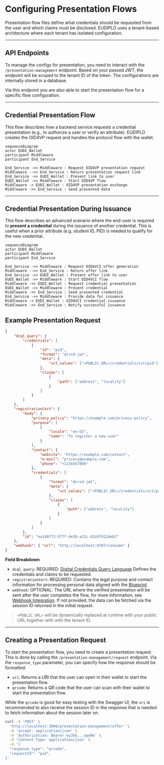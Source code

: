 # Configuring Presentation Flows

Presentation flow files define what credentials should be requested from the
user and which claims must be disclosed. EUDIPLO uses a tenant-based
architecture where each tenant has isolated configuration.

---

## API Endpoints

To manage the configs for presentation, you need to interact with the
`/presentation-management` endpoint. Based on your passed JWT, the endpoint will
be scoped to the tenant ID of the token. The configurations are internally
stored in a database.

Via this endpoint you are also able to start the presentation flow for a
specific flow configuration.

---

## Credential Presentation Flow

This flow describes how a backend service requests a credential presentation
(e.g., to authorize a user or verify an attribute). EUDIPLO creates the OID4VP
request and handles the protocol flow with the wallet.

```mermaid
sequenceDiagram
actor EUDI_Wallet
participant Middleware
participant End_Service

End_Service ->> Middleware : Request OID4VP presentation request
Middleware -->> End_Service : Return presentation request link
End_Service ->> EUDI_Wallet : Present link to user
EUDI_Wallet ->> Middleware : Start OID4VP flow
Middleware -> EUDI_Wallet : OID4VP presentation exchange
Middleware ->> End_Service : Send presented data
```

---

## Credential Presentation During Issuance

This flow describes an advanced scenario where the end-user is required to
**present a credential** during the issuance of another credential. This is
useful when a prior attribute (e.g. student ID, PID) is needed to qualify for
the new credential.

```mermaid
sequenceDiagram
actor EUDI_Wallet
participant Middleware
participant End_Service

End_Service ->> Middleware : Request OID4VCI offer generation
Middleware -->> End_Service : Return offer link
End_Service ->> EUDI_Wallet : Present offer link to user
EUDI_Wallet ->> Middleware : Start OID4VCI flow
Middleware ->> EUDI_Wallet : Request credential presentation
EUDI_Wallet ->> Middleware : Present credential
Middleware ->> End_Service : Send presented credential
End_Service ->> Middleware : Provide data for issuance
Middleware -> EUDI_Wallet : OID4VCI credential issuance
Middleware ->> End_Service : Notify successful issuance
```

## Example Presentation Request

```json
{
    "dcql_query": {
        "credentials": [
            {
                "id": "pid",
                "format": "dc+sd-jwt",
                "meta": {
                    "vct_values": ["<PUBLIC_URL>/credentials/vct/pid"]
                },
                "claims": [
                    {
                        "path": ["address", "locality"]
                    }
                ]
            }
        ]
    },
    "registrationCert": {
        "body": {
            "privacy_policy": "https://example.com/privacy-policy",
            "purpose": [
                {
                    "locale": "en-US",
                    "name": "To register a new user"
                }
            ],
            "contact": {
                "website": "https://example.com/contact",
                "e-mail": "privacy@example.com",
                "phone": "+1234567890"
            },
            "credentials": [
                {
                    "format": "dc+sd-jwt",
                    "meta": {
                        "vct_values": ["<PUBLIC_URL>/credentials/vct/pid"]
                    },
                    "claims": [
                        {
                            "path": ["address", "locality"]
                        }
                    ]
                }
            ]
        },
        "id": "ea140773-5f7f-4e39-a21c-d2a5f912deb2"
    },
    "webhook": { "url": "http://localhost:8787/consume" }
}
```

**Field Breakdown**

- `dcql_query`: REQUIRED:
  [Digital Credentials Query Language](https://openid.net/specs/openid-4-verifiable-presentations-1_0.html#name-digital-credentials-query-l)
  Defines the credentials and claims to be requested.
- `registrationCert`: REQUIRED: Contains the legal purpose and contact
  information for processing personal data aligned with the
  [Blueprint](https://bmi.usercontent.opencode.de/eudi-wallet/eidas-2.0-architekturkonzept/flows/Wallet-Relying-Party-Authentication/)
- `webhook`: OPTIONAL: The URL where the verified presentation will be sent
  after the user completes the flow, for more information, see
  [Webhook Integration](../architecture/webhooks.md). If not provided, the data
  can be fetched via the session ID returned in the initial request.

> `<PUBLIC_URL>` will be dynamically replaced at runtime with your public URL
> together with with the tenant ID.

---

## Creating a Presentation Request

To start the presentation flow, you need to create a presentation request. This
is done by calling the `/presentation-management/request` endpoint. Via the
`response_type` parameter, you can specify how the response should be formatted:

- `uri`: Returns a URI that the user can open in their wallet to start the
  presentation flow.
- `qrcode`: Returns a QR code that the user can scan with their wallet to start
  the presentation flow.

While the `qrcode` is good for easy testing with the Swagger UI, the `uri` is
recommended to also receive the session ID in the response that is needed to
fetch information about the session later on.

```bash
curl -X 'POST' \
  'http://localhost:3000/presentation-management/offer' \
  -H 'accept: application/json' \
  -H 'Authorization: Bearer eyJhb...npoNk' \
  -H 'Content-Type: application/json' \
  -d '{
  "response_type": "qrcode",
  "requestId": "pid",
}'
```
